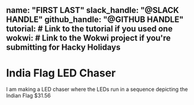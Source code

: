 name: "FIRST LAST"
slack_handle: "@SLACK HANDLE"
github_handle: "@GITHUB HANDLE"
tutorial: # Link to the tutorial if you used one
wokwi: # Link to the Wokwi project if you're submitting for Hacky Holidays
---

# India Flag LED Chaser

<!-- Describe your board in 2-3 sentences. What are you making? What will it do? --> I am making a LED chaser where the LEDs run in a sequence depicting the Indian Flag

<!-- How much is it going to cost? --> $31.56
